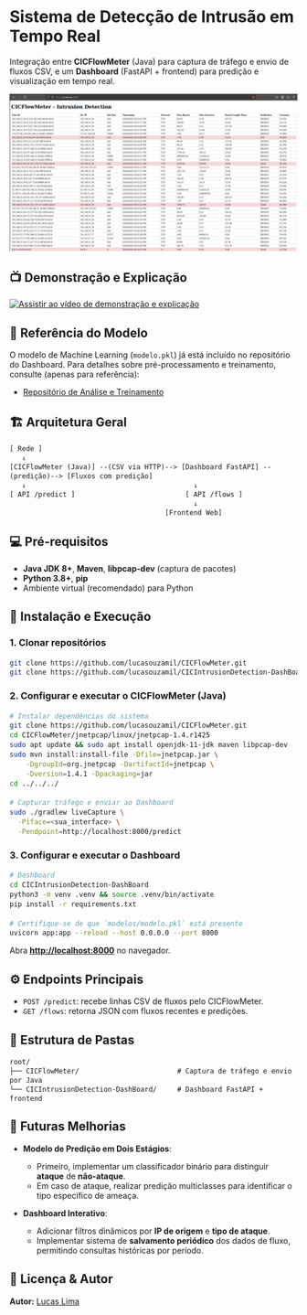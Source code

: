 
# Sistema de Detecção de Intrusão em Tempo Real

Integração entre **CICFlowMeter** (Java) para captura de tráfego e envio de fluxos CSV, e um **Dashboard** (FastAPI + frontend) para predição e visualização em tempo real.

![Dashboard Preview](img/demo.png)

## 📺 Demonstração e Explicação

[![Assistir ao vídeo de demonstração e explicação](http://img.youtube.com/vi/8WfmkdcId_Y/0.jpg)](https://youtu.be/8WfmkdcId_Y?si=KSjdrt6PVae30BHY)


## 🔗 Referência do Modelo

O modelo de Machine Learning (`modelo.pkl`) já está incluído no repositório do Dashboard. Para detalhes sobre pré-processamento e treinamento, consulte (apenas para referência):

* [Repositório de Análise e Treinamento](https://github.com/lucasouzamil/Intrusion-Detection-CICIDS2017)


## 🏗️ Arquitetura Geral

```text
[ Rede ]
   ↓
[CICFlowMeter (Java)] --(CSV via HTTP)--> [Dashboard FastAPI] --(predição)--> [Fluxos com predição]
   ↓                                         ↓
[ API /predict ]                           [ API /flows ]
                                             ↓
                                      [Frontend Web]
```


## 💻 Pré-requisitos

* **Java JDK 8+**, **Maven**, **libpcap-dev** (captura de pacotes)
* **Python 3.8+**, **pip**
* Ambiente virtual (recomendado) para Python


## 🚀 Instalação e Execução

### 1. Clonar repositórios

```bash
git clone https://github.com/lucasouzamil/CICFlowMeter.git
git clone https://github.com/lucasouzamil/CICIntrusionDetection-DashBoard.git
```

### 2. Configurar e executar o CICFlowMeter (Java)

```bash
# Instalar dependências do sistema
git clone https://github.com/lucasouzamil/CICFlowMeter.git
cd CICFlowMeter/jnetpcap/linux/jnetpcap-1.4.r1425
sudo apt update && sudo apt install openjdk-11-jdk maven libpcap-dev
sudo mvn install:install-file -Dfile=jnetpcap.jar \
    -DgroupId=org.jnetpcap -DartifactId=jnetpcap \
    -Dversion=1.4.1 -Dpackaging=jar
cd ../../../

# Capturar tráfego e enviar ao Dashboard
sudo ./gradlew liveCapture \
  -Piface=<sua_interface> \
  -Pendpoint=http://localhost:8000/predict
```

### 3. Configurar e executar o Dashboard

```bash
# Dashboard
cd CICIntrusionDetection-DashBoard
python3 -m venv .venv && source .venv/bin/activate
pip install -r requirements.txt

# Certifique-se de que `modelos/modelo.pkl` está presente
uvicorn app:app --reload --host 0.0.0.0 --port 8000
```

Abra **[http://localhost:8000](http://localhost:8000)** no navegador.


## ⚙️ Endpoints Principais

* `POST /predict`: recebe linhas CSV de fluxos pelo CICFlowMeter.
* `GET /flows`: retorna JSON com fluxos recentes e predições.


## 📂 Estrutura de Pastas

```
root/
├── CICFlowMeter/                        # Captura de tráfego e envio por Java
└── CICIntrusionDetection-DashBoard/     # Dashboard FastAPI + frontend
```


## 🔮 Futuras Melhorias

* **Modelo de Predição em Dois Estágios**:

  * Primeiro, implementar um classificador binário para distinguir **ataque** de **não-ataque**.
  * Em caso de ataque, realizar predição multiclasses para identificar o tipo específico de ameaça.

* **Dashboard Interativo**:

  * Adicionar filtros dinâmicos por **IP de origem** e **tipo de ataque**.
  * Implementar sistema de **salvamento periódico** dos dados de fluxo, permitindo consultas históricas por período.


## 📝 Licença & Autor

**Autor:** [Lucas Lima](https://github.com/lucasouzamil)